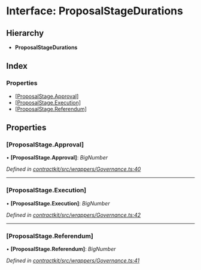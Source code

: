 # Interface: ProposalStageDurations

## Hierarchy

* **ProposalStageDurations**

## Index

### Properties

* [[ProposalStage.Approval]](_wrappers_governance_.proposalstagedurations.md#[proposalstage.approval])
* [[ProposalStage.Execution]](_wrappers_governance_.proposalstagedurations.md#[proposalstage.execution])
* [[ProposalStage.Referendum]](_wrappers_governance_.proposalstagedurations.md#[proposalstage.referendum])

## Properties

###  [ProposalStage.Approval]

• **[ProposalStage.Approval]**: *BigNumber*

*Defined in [contractkit/src/wrappers/Governance.ts:40](https://github.com/medhak1/celo-monorepo/blob/master/packages/sdk/contractkit/src/wrappers/Governance.ts#L40)*

___

###  [ProposalStage.Execution]

• **[ProposalStage.Execution]**: *BigNumber*

*Defined in [contractkit/src/wrappers/Governance.ts:42](https://github.com/medhak1/celo-monorepo/blob/master/packages/sdk/contractkit/src/wrappers/Governance.ts#L42)*

___

###  [ProposalStage.Referendum]

• **[ProposalStage.Referendum]**: *BigNumber*

*Defined in [contractkit/src/wrappers/Governance.ts:41](https://github.com/medhak1/celo-monorepo/blob/master/packages/sdk/contractkit/src/wrappers/Governance.ts#L41)*
